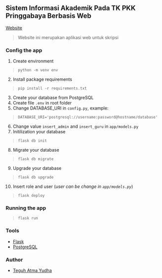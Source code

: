 ## Sistem Informasi Akademik Pada TK PKK Pringgabaya Berbasis Web
[Website](http://www.tkpkkpringgabaya.sch.id)
> Website ini merupakan aplikasi web untuk skripsi


### Config the app
1. Create environment
> `python -m venv env`
2. Install package requirements
> `pip install -r requirements.txt`
3. Create your database from PostgreSQL
4. Create file `.env` in root folder
5. Change DATABASE_URI in `config.py`, example:
> `DATABASE_URI='postgresql://username:password@hostname/database'`
6. Change value `insert_admin` and `insert_guru` in `app/models.py`
7. Initilization your database
> `flask db init`
8. Migrate your database
> `flask db migrate`
9. Upgrade your database
> `flask db upgrade`
10. Insert role and user (_user can be change in `app/models.py`_)
> `flask deploy`

### Running the app
> `flask run`

### Tools
- [Flask](https://flask.palletsprojects.com/)
- [PostgreSQL](https://www.postgresql.org/)

### Author
- [Teguh Atma Yudha](https://github.com/teguhatma)

